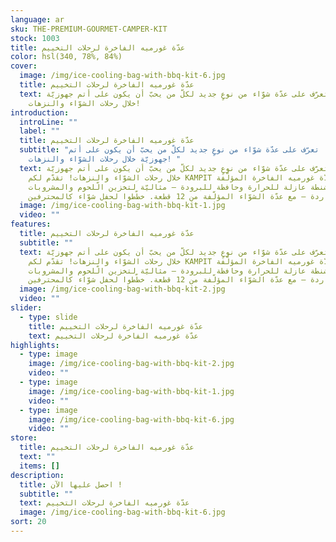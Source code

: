 ```yaml
---
language: ar
sku: THE-PREMIUM-GOURMET-CAMPER-KIT
stock: 1003
title: عدّة غورميه الفاخرة لرحلات التخييم
color: hsl(340, 78%, 84%)
cover:
  image: /img/ice-cooling-bag-with-bbq-kit-6.jpg
  title: عدّة غورميه الفاخرة لرحلات التخييم
  text: تعرّف على عدّة شوّاء من نوعٍ جديد لكلّ من يحبّ أن يكون على أتم جهوزيّة
    خلال رحلات الشوّاء والنزهات!
introduction:
  introLine: ""
  label: ""
  title: عدّة غورميه الفاخرة لرحلات التخييم
  subtitle: "تعرّف على عدّة شوّاء من نوعٍ جديد لكلّ من يحبّ أن يكون على أتم
    جهوزيّة خلال رحلات الشوّاء والنزهات! "
  text: تعرّف على عدّة شوّاء من نوعٍ جديد لكلّ من يحبّ أن يكون على أتم جهوزيّة
    خلال رحلات الشوّاء والنزهات! تقدّم لكم KAMPIT عدّة غورميه الفاخرة المؤلّفة
    من شنطة عازلة للحرارة وحافظة للبرودة – مثاليّة لتخزين الّلحوم والمشروبات
    الباردة – مع عدّة الشوّاء المؤلّفة من 12 قطعة. خطّطوا لحفل شوّاء كالمحترفين!
  image: /img/ice-cooling-bag-with-bbq-kit-1.jpg
  video: ""
features:
  title: عدّة غورميه الفاخرة لرحلات التخييم
  subtitle: ""
  text: تعرّف على عدّة شوّاء من نوعٍ جديد لكلّ من يحبّ أن يكون على أتم جهوزيّة
    خلال رحلات الشوّاء والنزهات! تقدّم لكم KAMPIT عدّة غورميه الفاخرة المؤلّفة
    من شنطة عازلة للحرارة وحافظة للبرودة – مثاليّة لتخزين الّلحوم والمشروبات
    الباردة – مع عدّة الشوّاء المؤلّفة من 12 قطعة. خطّطوا لحفل شوّاء كالمحترفين!
  image: /img/ice-cooling-bag-with-bbq-kit-2.jpg
  video: ""
slider:
  - type: slide
    title: عدّة غورميه الفاخرة لرحلات التخييم
    text: عدّة غورميه الفاخرة لرحلات التخييم
highlights:
  - type: image
    image: /img/ice-cooling-bag-with-bbq-kit-2.jpg
    video: ""
  - type: image
    image: /img/ice-cooling-bag-with-bbq-kit-1.jpg
    video: ""
  - type: image
    image: /img/ice-cooling-bag-with-bbq-kit-6.jpg
    video: ""
store:
  title: عدّة غورميه الفاخرة لرحلات التخييم
  text: ""
  items: []
description:
  title: احصل عليها الآن !
  subtitle: ""
  text: عدّة غورميه الفاخرة لرحلات التخييم
  image: /img/ice-cooling-bag-with-bbq-kit-6.jpg
sort: 20
---
```

